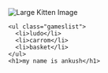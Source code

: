 <!DOCTYPE html>
<html lang="en">
<head>
  <meta charset="UTF-8">
  <meta name="viewport" content="width=device-width, initial-scale=1.0">
<style>
/* Default styles for all devices */
.gameslist {
  list-style: none; /* Remove bullet points */
}

.gameslist li {
  border-bottom: 1px solid #ccc; /* Add border-bottom to list items */
  padding: 10px; /* Add padding to list items */
}

.largekitten {
  display: block; /* Display the image with class .largekitten */
}

.smallkitten {
  display: none; /* Hide the image with class .smallkitten */
}

/* Mobile styles */
@media only screen and (max-width: 480px) {
  .largekitten {
    display: none; /* Hide the image with class .largekitten for mobile devices */
  }
}

/* Media query for screens with a width of 480 pixels and above */
@media only screen and (min-width: 480px) {
  .largekitten {
    display: none; /* Hide the image with class .largekitten */
  }

  .smallkitten {
    display: block; /* Display the image with class .smallkitten */
  }
}

/* Media query for screens with a width of 800 pixels and above */
@media only screen and (min-width: 800px) {
  .gameslist li {
    float: left; /* Float the list items of .gameslist to the left */
    border-bottom: none; /* Remove the border from the bottom */
    border-right: 1px solid #ccc; /* Add border to the right of each item */
  }
}

/* Media query for screens with a width between 900px and 1200px */
@media only screen and (min-width: 900px) and (max-width: 1200px) {
  h1 {
    font-size: 4rem; /* Set the font-size of h1 to 4rem */
  }
}

/* Media query for screens with a width of 1200 pixels and above */
@media only screen and (min-width: 1200px) {
  h1 {
    font-size: 6rem; /* Set the font-size of h1 to 6rem */
  }
}


</style>
  <title>Your Webpage Title</title>
</head>
<body>

  <div class="container">
    <img class="largekitten" src="largekitten.jpg" alt="Large Kitten Image">
    
    <ul class="gameslist">
      <li>ludo</li>
      <li>carrom</li>
      <li>basket</li>
    </ul>
    <h1>my name is ankush</h1>
  </div>

</body>
</html>
